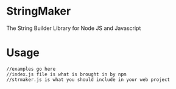# StringMaker
The String Builder Library for Node JS and Javascript

# Usage
```
//examples go here
//index.js file is what is brought in by npm
//strmaker.js is what you should include in your web project
```